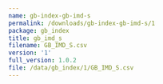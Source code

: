 ```yaml
---
name: gb-index-gb-imd-s
permalink: /downloads/gb-index-gb-imd-s/1
package: gb_index
title: gb_imd_s
filename: GB_IMD_S.csv
version: '1'
full_version: 1.0.2
file: /data/gb_index/1/GB_IMD_S.csv
---
```

